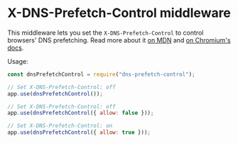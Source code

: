 # X-DNS-Prefetch-Control middleware

This middleware lets you set the `X-DNS-Prefetch-Control` to control browsers' DNS prefetching. Read more about it [on MDN](https://developer.mozilla.org/en-US/docs/Web/HTTP/Controlling_DNS_prefetching) and [on Chromium's docs](https://dev.chromium.org/developers/design-documents/dns-prefetching).

Usage:

```js
const dnsPrefetchControl = require("dns-prefetch-control");

// Set X-DNS-Prefetch-Control: off
app.use(dnsPrefetchControl());

// Set X-DNS-Prefetch-Control: off
app.use(dnsPrefetchControl({ allow: false }));

// Set X-DNS-Prefetch-Control: on
app.use(dnsPrefetchControl({ allow: true }));
```
